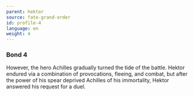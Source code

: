 ```yaml
---
parent: hektor
source: fate-grand-order
id: profile-4
language: en
weight: 4
---
```


### Bond 4

However, the hero Achilles gradually turned the tide of the battle.
Hektor endured via a combination of provocations, fleeing, and combat, but after the power of his spear deprived Achilles of his immortality, Hektor answered his request for a duel.
